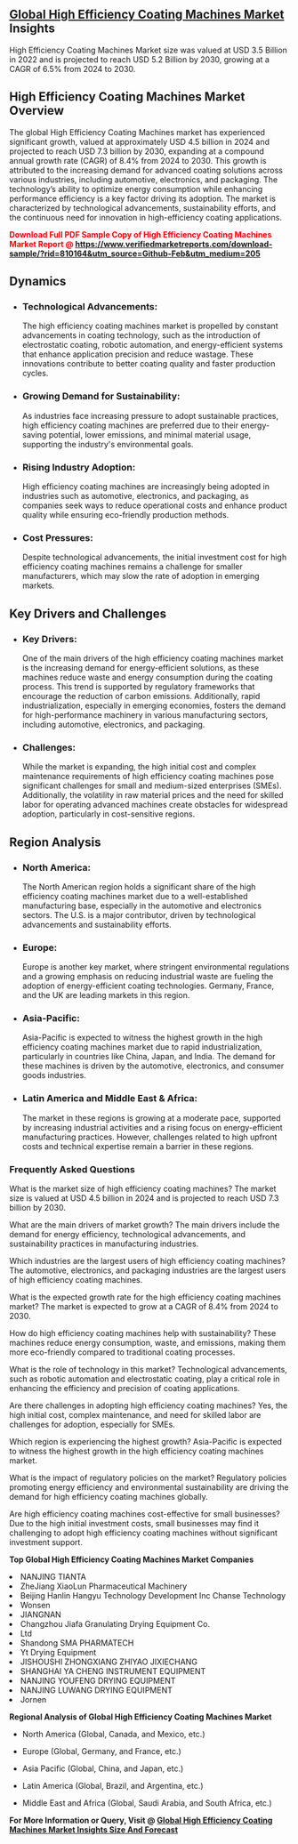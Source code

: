 <h2><a href="https://www.verifiedmarketreports.com/download-sample/?rid=810164&amp;utm_source=Github&amp;utm_medium=205" target="_blank">Global High Efficiency Coating Machines Market</a> Insights</h2><p>High Efficiency Coating Machines Market size was valued at USD 3.5 Billion in 2022 and is projected to reach USD 5.2 Billion by 2030, growing at a CAGR of 6.5% from 2024 to 2030.</p><p> <h2>High Efficiency Coating Machines Market Overview</h2> <p>The global High Efficiency Coating Machines market has experienced significant growth, valued at approximately USD 4.5 billion in 2024 and projected to reach USD 7.3 billion by 2030, expanding at a compound annual growth rate (CAGR) of 8.4% from 2024 to 2030. This growth is attributed to the increasing demand for advanced coating solutions across various industries, including automotive, electronics, and packaging. The technology’s ability to optimize energy consumption while enhancing performance efficiency is a key factor driving its adoption. The market is characterized by technological advancements, sustainability efforts, and the continuous need for innovation in high-efficiency coating applications.</p> <p><strong><p><span class=""><span style="color: #ff0000;"><strong>Download Full PDF Sample Copy of High Efficiency Coating Machines Market Report</strong> @ </span><a href="https://www.verifiedmarketreports.com/download-sample/?rid=810164&amp;utm_source=Github-Feb&amp;utm_medium=205" target="_blank">https://www.verifiedmarketreports.com/download-sample/?rid=810164&amp;utm_source=Github-Feb&amp;utm_medium=205</a></span></p></strong></p> <h2>Dynamics</h2> <ul> <li><h3>Technological Advancements:</h3> The high efficiency coating machines market is propelled by constant advancements in coating technology, such as the introduction of electrostatic coating, robotic automation, and energy-efficient systems that enhance application precision and reduce wastage. These innovations contribute to better coating quality and faster production cycles. </li> <li><h3>Growing Demand for Sustainability:</h3> As industries face increasing pressure to adopt sustainable practices, high efficiency coating machines are preferred due to their energy-saving potential, lower emissions, and minimal material usage, supporting the industry's environmental goals. </li> <li><h3>Rising Industry Adoption:</h3> High efficiency coating machines are increasingly being adopted in industries such as automotive, electronics, and packaging, as companies seek ways to reduce operational costs and enhance product quality while ensuring eco-friendly production methods. </li> <li><h3>Cost Pressures:</h3> Despite technological advancements, the initial investment cost for high efficiency coating machines remains a challenge for smaller manufacturers, which may slow the rate of adoption in emerging markets. </li> </ul> <h2>Key Drivers and Challenges</h2> <ul> <li><h3>Key Drivers:</h3> <p>One of the main drivers of the high efficiency coating machines market is the increasing demand for energy-efficient solutions, as these machines reduce waste and energy consumption during the coating process. This trend is supported by regulatory frameworks that encourage the reduction of carbon emissions. Additionally, rapid industrialization, especially in emerging economies, fosters the demand for high-performance machinery in various manufacturing sectors, including automotive, electronics, and packaging.</p> </li> <li><h3>Challenges:</h3> <p>While the market is expanding, the high initial cost and complex maintenance requirements of high efficiency coating machines pose significant challenges for small and medium-sized enterprises (SMEs). Additionally, the volatility in raw material prices and the need for skilled labor for operating advanced machines create obstacles for widespread adoption, particularly in cost-sensitive regions.</p> </li> </ul> <h2>Region Analysis</h2> <ul> <li><h3>North America:</h3> The North American region holds a significant share of the high efficiency coating machines market due to a well-established manufacturing base, especially in the automotive and electronics sectors. The U.S. is a major contributor, driven by technological advancements and sustainability efforts. </li> <li><h3>Europe:</h3> Europe is another key market, where stringent environmental regulations and a growing emphasis on reducing industrial waste are fueling the adoption of energy-efficient coating technologies. Germany, France, and the UK are leading markets in this region. </li> <li><h3>Asia-Pacific:</h3> Asia-Pacific is expected to witness the highest growth in the high efficiency coating machines market due to rapid industrialization, particularly in countries like China, Japan, and India. The demand for these machines is driven by the automotive, electronics, and consumer goods industries. </li> <li><h3>Latin America and Middle East & Africa:</h3> The market in these regions is growing at a moderate pace, supported by increasing industrial activities and a rising focus on energy-efficient manufacturing practices. However, challenges related to high upfront costs and technical expertise remain a barrier in these regions.</p> </li> </ul> <h3>Frequently Asked Questions</h3> <p>What is the market size of high efficiency coating machines? The market size is valued at USD 4.5 billion in 2024 and is projected to reach USD 7.3 billion by 2030.</p> <p>What are the main drivers of market growth? The main drivers include the demand for energy efficiency, technological advancements, and sustainability practices in manufacturing industries.</p> <p>Which industries are the largest users of high efficiency coating machines? The automotive, electronics, and packaging industries are the largest users of high efficiency coating machines.</p> <p>What is the expected growth rate for the high efficiency coating machines market? The market is expected to grow at a CAGR of 8.4% from 2024 to 2030.</p> <p>How do high efficiency coating machines help with sustainability? These machines reduce energy consumption, waste, and emissions, making them more eco-friendly compared to traditional coating processes.</p> <p>What is the role of technology in this market? Technological advancements, such as robotic automation and electrostatic coating, play a critical role in enhancing the efficiency and precision of coating applications.</p> <p>Are there challenges in adopting high efficiency coating machines? Yes, the high initial cost, complex maintenance, and need for skilled labor are challenges for adoption, especially for SMEs.</p> <p>Which region is experiencing the highest growth? Asia-Pacific is expected to witness the highest growth in the high efficiency coating machines market.</p> <p>What is the impact of regulatory policies on the market? Regulatory policies promoting energy efficiency and environmental sustainability are driving the demand for high efficiency coating machines globally.</p> <p>Are high efficiency coating machines cost-effective for small businesses? Due to the high initial investment costs, small businesses may find it challenging to adopt high efficiency coating machines without significant investment support.</p> </p><p><strong>Top Global High Efficiency Coating Machines Market Companies</strong></p><div data-test-id=""><p><li>NANJING TIANTA</li><li> ZheJiang XiaoLun Pharmaceutical Machinery</li><li> Beijing Hanlin Hangyu Technology Development Inc Chanse Technology</li><li> Wonsen</li><li> JIANGNAN</li><li> Changzhou Jiafa Granulating Drying Equipment Co.</li><li>Ltd</li><li> Shandong SMA PHARMATECH</li><li> Yt Drying Equipment</li><li> JISHOUSHI ZHONGXIANG ZHIYAO JIXIECHANG</li><li> SHANGHAI YA CHENG INSTRUMENT EQUIPMENT</li><li> NANJING YOUFENG DRYING EQUIPMENT</li><li> NANJING LUWANG DRYING EQUIPMENT</li><li> Jornen</li></p><div><strong>Regional Analysis of&nbsp;Global High Efficiency Coating Machines Market</strong></div><ul><li dir="ltr"><p dir="ltr">North America&nbsp;(Global, Canada, and Mexico, etc.)</p></li><li dir="ltr"><p dir="ltr">Europe (Global, Germany, and France, etc.)</p></li><li dir="ltr"><p dir="ltr">Asia Pacific&nbsp;(Global, China, and Japan, etc.)</p></li><li dir="ltr"><p dir="ltr">Latin America&nbsp;(Global, Brazil, and Argentina, etc.)</p></li><li dir="ltr">Middle East and Africa&nbsp;(Global, Saudi Arabia, and South Africa, etc.)</li></ul><p><strong>For More Information or Query, Visit @&nbsp;</strong><strong><a href="https://www.verifiedmarketreports.com/product/high-efficiency-coating-machines-market/?utm_source=Github&amp;utm_medium=205" target="_blank">Global High Efficiency Coating Machines Market Insights Size And Forecast</a></strong></p></div>
